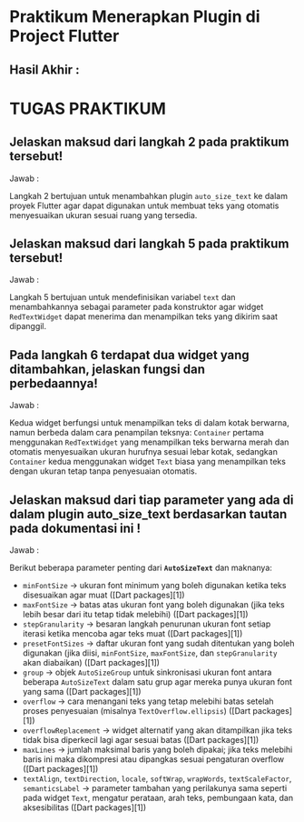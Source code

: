 # Praktikum Menerapkan Plugin di Project Flutter

## Hasil Akhir :

# TUGAS PRAKTIKUM

## Jelaskan maksud dari langkah 2 pada praktikum tersebut!

Jawab : 

Langkah 2 bertujuan untuk menambahkan plugin `auto_size_text` ke dalam proyek Flutter agar dapat digunakan untuk membuat teks yang otomatis menyesuaikan ukuran sesuai ruang yang tersedia.


## Jelaskan maksud dari langkah 5 pada praktikum tersebut!

Jawab : 

Langkah 5 bertujuan untuk mendefinisikan variabel `text` dan menambahkannya sebagai parameter pada konstruktor agar widget `RedTextWidget` dapat menerima dan menampilkan teks yang dikirim saat dipanggil.


## Pada langkah 6 terdapat dua widget yang ditambahkan, jelaskan fungsi dan perbedaannya!

Jawab : 

Kedua widget berfungsi untuk menampilkan teks di dalam kotak berwarna, namun berbeda dalam cara penampilan teksnya: `Container` pertama menggunakan `RedTextWidget` yang menampilkan teks berwarna merah dan otomatis menyesuaikan ukuran hurufnya sesuai lebar kotak, sedangkan `Container` kedua menggunakan widget `Text` biasa yang menampilkan teks dengan ukuran tetap tanpa penyesuaian otomatis.


## Jelaskan maksud dari tiap parameter yang ada di dalam plugin auto_size_text berdasarkan tautan pada dokumentasi ini !

Jawab : 

Berikut beberapa parameter penting dari **`AutoSizeText`** dan maknanya:

- `minFontSize` → ukuran font minimum yang boleh digunakan ketika teks disesuaikan agar muat ([Dart packages][1])
- `maxFontSize` → batas atas ukuran font yang boleh digunakan (jika teks lebih besar dari itu tetap tidak melebihi) ([Dart packages][1])
- `stepGranularity` → besaran langkah penurunan ukuran font setiap iterasi ketika mencoba agar teks muat ([Dart packages][1])
- `presetFontSizes` → daftar ukuran font yang sudah ditentukan yang boleh digunakan (jika diisi, `minFontSize`, `maxFontSize`, dan `stepGranularity` akan diabaikan) ([Dart packages][1])
- `group` → objek `AutoSizeGroup` untuk sinkronisasi ukuran font antara beberapa `AutoSizeText` dalam satu grup agar mereka punya ukuran font yang sama ([Dart packages][1])
- `overflow` → cara menangani teks yang tetap melebihi batas setelah proses penyesuaian (misalnya `TextOverflow.ellipsis`) ([Dart packages][1])
- `overflowReplacement` → widget alternatif yang akan ditampilkan jika teks tidak bisa diperkecil lagi agar sesuai batas ([Dart packages][1])
- `maxLines` → jumlah maksimal baris yang boleh dipakai; jika teks melebihi baris ini maka dikompresi atau dipangkas sesuai pengaturan overflow ([Dart packages][1])
- `textAlign`, `textDirection`, `locale`, `softWrap`, `wrapWords`, `textScaleFactor`, `semanticsLabel` → parameter tambahan yang perilakunya sama seperti pada widget `Text`, mengatur perataan, arah teks, pembungaan kata, dan aksesibilitas ([Dart packages][1])






